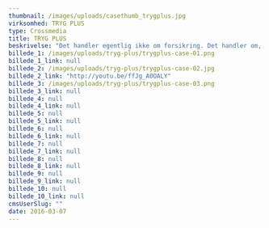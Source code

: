 ```yaml
---
thumbnail: /images/uploads/casethumb_trygplus.jpg
virksomhed: TRYG PLUS
type: Crossmedia
title: TRYG PLUS
beskrivelse: "Det handler egentlig ikke om forsikring. Det handler om, at Tryg er gået i luften med en række nye fordele til situationer, hvor selv en god forsikring ikke helt er nok. Hjaltelin Stahl udviklede en indsigtsbaseret kampagne, hvor viden om forbrugernes bekymringer kobles med konkrete fordele. Det illustreres i en film, i online bannere og i en særlig direct mail, hvor en forhåndsåbnet kuvert prikker til bekymringen for identitetstyveri og viser vigtigheden af et forsikringsselskab, der skaber tryghed."
billede_1: /images/uploads/tryg-plus/trygplus-case-01.png
billede_1_link: null
billede_2: /images/uploads/tryg-plus/trygplus-case-02.jpg
billede_2_link: "http://youtu.be/ffJg_A0OALY"
billede_3: /images/uploads/tryg-plus/trygplus-case-03.png
billede_3_link: null
billede_4: null
billede_4_link: null
billede_5: null
billede_5_link: null
billede_6: null
billede_6_link: null
billede_7: null
billede_7_link: null
billede_8: null
billede_8_link: null
billede_9: null
billede_9_link: null
billede_10: null
billede_10_link: null
cmsUserSlug: ""
date: 2016-03-07 
---
```


